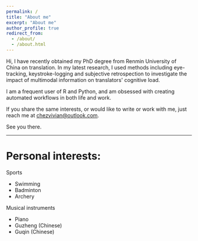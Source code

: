```yaml
---
permalink: /
title: "About me"
excerpt: "About me"
author_profile: true
redirect_from: 
  - /about/
  - /about.html
---
```


Hi, I have recently obtained my PhD degree from Renmin University of China on translation. In my latest research, I used methods including eye-tracking, keystroke-logging and subjective retrospection to investigate the impact of multimodal information on translators' cognitive load. 

I am a frequent user of R and Python, and am obsessed with creating automated workflows in both life and work. 

If you share the same interests, or would like to write or work with me, just reach me at chezvivian@outlook.com.

See you there.

---
Personal interests:
===


Sports

  - Swimming
  - Badminton
  - Archery

Musical instruments

  - Piano
  - Guzheng (Chinese)
  - Guqin (Chinese)

